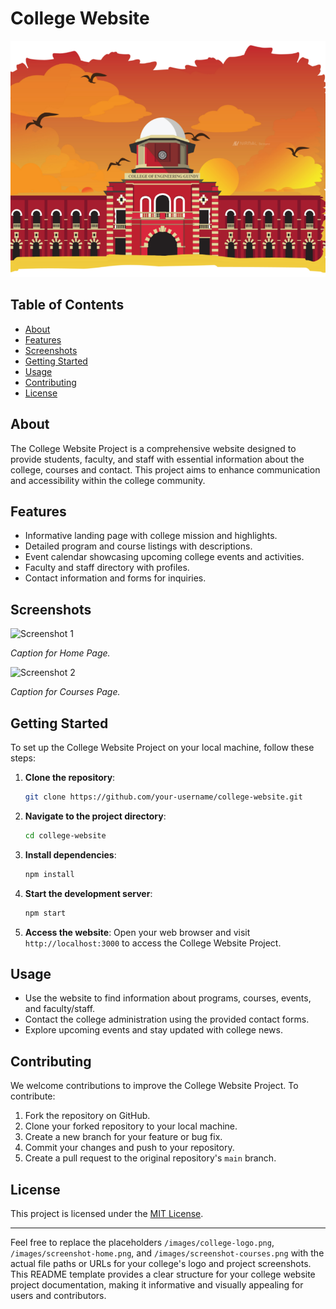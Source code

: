 
# College Website

![College Logo](/images/ceg.png)

## Table of Contents
- [About](#about)
- [Features](#features)
- [Screenshots](#screenshots)
- [Getting Started](#getting-started)
- [Usage](#usage)
- [Contributing](#contributing)
- [License](#license)

## About
The College Website Project is a comprehensive website designed to provide students, faculty, and staff with essential information about the college, courses and contact. This project aims to enhance communication and accessibility within the college community.

## Features
- Informative landing page with college mission and highlights.
- Detailed program and course listings with descriptions.
- Event calendar showcasing upcoming college events and activities.
- Faculty and staff directory with profiles.
- Contact information and forms for inquiries.

## Screenshots
![Screenshot 1](/images/screenshot-home.png)

*Caption for Home Page.*

![Screenshot 2](/images/screenshot-courses.png)

*Caption for Courses Page.*

## Getting Started
To set up the College Website Project on your local machine, follow these steps:

1. **Clone the repository**:
   ```bash
   git clone https://github.com/your-username/college-website.git
   ```

2. **Navigate to the project directory**:
   ```bash
   cd college-website
   ```

3. **Install dependencies**:
   ```bash
   npm install
   ```

4. **Start the development server**:
   ```bash
   npm start
   ```

5. **Access the website**:
   Open your web browser and visit `http://localhost:3000` to access the College Website Project.

## Usage
- Use the website to find information about programs, courses, events, and faculty/staff.
- Contact the college administration using the provided contact forms.
- Explore upcoming events and stay updated with college news.

## Contributing
We welcome contributions to improve the College Website Project. To contribute:

1. Fork the repository on GitHub.
2. Clone your forked repository to your local machine.
3. Create a new branch for your feature or bug fix.
4. Commit your changes and push to your repository.
5. Create a pull request to the original repository's `main` branch.

## License
This project is licensed under the [MIT License](LICENSE).

---

Feel free to replace the placeholders `/images/college-logo.png`, `/images/screenshot-home.png`, and `/images/screenshot-courses.png` with the actual file paths or URLs for your college's logo and project screenshots. This README template provides a clear structure for your college website project documentation, making it informative and visually appealing for users and contributors.
